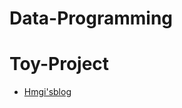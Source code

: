 # Data-Programming



# Toy-Project
- [Hmgi'sblog]



[Hmgi'sblog]: <https://hanmingi.tistory.com/>
